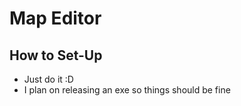 # Map Editor

## How to Set-Up

- Just do it :D
- I plan on releasing an exe so things should be fine
